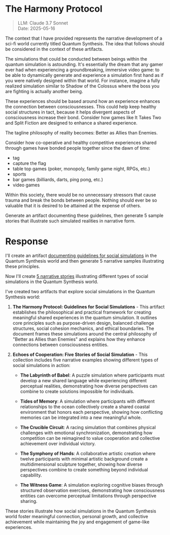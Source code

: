 # The Harmony Protocol

> LLM: Claude 3.7 Sonnet\
> Date: 2025-05-16

The context that I have provided represents the narrative development of a sci-fi world currently titled Quantum Synthesis. The idea that follows should be considered in the context of these artifacts.

The simulations that could be conducted between beings within the quantum simulation is astounding. It's essentially the dream that any gamer ever had when experiencing a groundbreaking, immersive video game: to be able to dynamically generate and experience a simulation first hand as if you were natively designed within that world. For instance, imagine a fully realized simulation similar to Shadow of the Colossus where the boss you are fighting is actually another being.

These experiences should be based around how an experience enhances the connection between consciousnesses. This could help keep healthy social structures in tact, because it helps divergent aspects of consciousness increase their bond. Consider how games like It Takes Two and Split Fiction are designed to enhance a shared experience.

The tagline philosophy of reality becomes: Better as Allies than Enemies.

Consider how co-operative and healthy competitive experiences shared through games have bonded people together since the dawn of time:

- tag
- capture the flag
- table top games (poker, monopoly, family game night, RPGs, etc.)
- sports
- bar games (billiards, darts, ping pong, etc.)
- video games

Within this society, there would be no unnecessary stressors that cause trauma and break the bonds between people. Nothing should ever be so valuable that it is desired to be attained at the expense of others.

Generate an artifact documenting these guidelines, then generate 5 sample stories that illustrate such simulated realities in narrative form.

# Response

I'll create an artifact [documenting guidelines for social simulations](./the-harmony-protocol.md) in the Quantum Synthesis world and then generate 5 narrative samples illustrating these principles.

Now I'll create [5 narrative stories](./echoes-of-cooperation.md) illustrating different types of social simulations in the Quantum Synthesis world.

I've created two artifacts that explore social simulations in the Quantum Synthesis world:

1. **The Harmony Protocol: Guidelines for Social Simulations** - This artifact establishes the philosophical and practical framework for creating meaningful shared experiences in the quantum simulation. It outlines core principles such as purpose-driven design, balanced challenge structures, social cohesion mechanics, and ethical boundaries. The document frames these simulations around the central philosophy of "Better as Allies than Enemies" and explains how they enhance connections between consciousness entities.

2. **Echoes of Cooperation: Five Stories of Social Simulation** - This collection includes five narrative examples showing different types of social simulations in action:

   - **The Labyrinth of Babel**: A puzzle simulation where participants must develop a new shared language while experiencing different perceptual realities, demonstrating how diverse perspectives can combine to create solutions impossible for individuals.

   - **Tides of Memory**: A simulation where participants with different relationships to the ocean collectively create a shared coastal environment that honors each perspective, showing how conflicting memories can be integrated into a new meaningful whole.

   - **The Crucible Circuit**: A racing simulation that combines physical challenges with emotional synchronization, demonstrating how competition can be reimagined to value cooperation and collective achievement over individual victory.

   - **The Symphony of Hands**: A collaborative artistic creation where twelve participants with minimal artistic background create a multidimensional sculpture together, showing how diverse perspectives combine to create something beyond individual capability.

   - **The Witness Game**: A simulation exploring cognitive biases through structured observation exercises, demonstrating how consciousness entities can overcome perceptual limitations through perspective sharing.

These stories illustrate how social simulations in the Quantum Synthesis world foster meaningful connection, personal growth, and collective achievement while maintaining the joy and engagement of game-like experiences.
